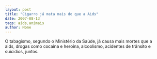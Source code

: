 ```yaml
---
layout: post
title: "Cigarro já mata mais do que a Aids"
date: 2007-08-13
tags: aids,animais
author: None
---
```




  
O tabagismo, segundo o Ministério da Saúde, já causa mais mortes que a aids, drogas como cocaína e heroína, alcoolismo, acidentes de trânsito e suicídios, juntos.
  